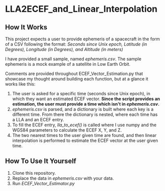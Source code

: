 # LLA2ECEF_and_Linear_Interpolation
## How It Works
This project expects a user to provide ephemeris of a spacecraft in the form of a CSV following the format:
*Seconds since Unix epoch, Latitude (in Degrees), Longitude (in Degrees), and Altitude (in meters)*

I have provided a small sample, named *ephemeris.csv*.
The sample ephemeris is a mock example of a satellite in Low Earth Orbit. 

Comments are provided throughout ECEF_Vector_Estimation.py that showcase my thought around building each function, but at a glance it works like this:
1. The user is asked for a specific time (seconds since Unix epoch), in which they want an estimated ECEF vector. **Since the script provides an estimation, the user must provide a time which isn't in *ephemeris.csv*.**
2. *ephemeris.csv* is parsed, and a dictionary is built where each key is a different time. From there the dictionary is nested, where each time has a LLA and an ECEF entry.
3. To fill the ECEF entry, *lla_to_ecef()* is called where I use numpy and the WGS84 parameters to calculate the ECEF X, Y, and Z.
4. The two nearest times to the user given time are found, and then linear interpolation is performed to estimate the ECEF vector at the user given time.

## How To Use It Yourself
1. Clone this repository.
2. Replace the data in *ephemeris.csv* with your data.
3. Run *ECEF_Vector_Estimator.py*
